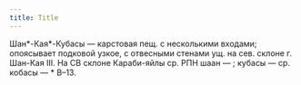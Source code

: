 ```yaml
---
title: Title
---
```


Шан*-Кая*-Кубасы — карстовая пещ. с несколькими входами; опоясывает подковой
узкое, с отвесными стенами ущ. на сев. склоне г. Шан-Кая III. На СВ склоне
Караби-яйлы ср. РПН шаан — ; кубасы — ср. кобасы — * В–13.
